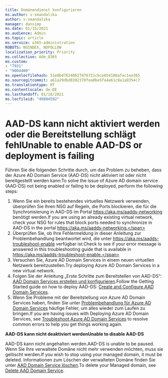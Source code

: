 ```yaml
---
title: Domänendienst konfigurieren
ms.author: v-smandalika
author: v-smandalika
manager: dansimp
ms.date: 01/15/2021
ms.audience: Admin
ms.topic: article
ms.service: o365-administration
ROBOTS: NOINDEX, NOFOLLOW
localization_priority: Priority
ms.collection: Adm_O365
ms.custom:
- "7931"
- "9004400"
ms.openlocfilehash: 51e0bd78240627876721cbce654188afac1ee365
ms.sourcegitcommit: a61a29dbd0382370fea0be5fa4a61c9a1a9354c7
ms.translationtype: HT
ms.contentlocale: de-DE
ms.lasthandoff: 01/18/2021
ms.locfileid: "49884592"
---
```

# <a name="unable-to-enable-aad-ds-or-deployment-is-failing"></a><span data-ttu-id="0dd9f-102">AAD-DS kann nicht aktiviert werden oder die Bereitstellung schlägt fehl</span><span class="sxs-lookup"><span data-stu-id="0dd9f-102">Unable to enable AAD-DS or deployment is failing</span></span>

<span data-ttu-id="0dd9f-103">Führen Sie die folgenden Schritte durch, um das Problem zu beheben, dass der Azure AD Domain Service (AAD-DS) nicht aktiviert ist oder nicht bereitgestellt werden kann:</span><span class="sxs-lookup"><span data-stu-id="0dd9f-103">To solve the issue of Azure AD domain service (AAD-DS) not being enabled or failing to be deployed, perform the following steps:</span></span>

1. <span data-ttu-id="0dd9f-104">Wenn Sie ein bereits bestehendes virtuelles Netzwerk verwenden, überprüfen Sie Ihren NSG auf Regeln, die Ports blockieren, die für die Synchronisierung in AAD-DS im Portal https://aka.ms/aadds-networking benötigt werden.</span><span class="sxs-lookup"><span data-stu-id="0dd9f-104">If you are using an already existing virtual network, check your NSG for rules that block ports needed to synchronize in AAD-DS in the portal https://aka.ms/aadds-networking.</span></span>
2. <span data-ttu-id="0dd9f-105">Überprüfen Sie, ob Ihre Fehlermeldung in dieser Anleitung zur Problembehandlung beantwortet wird, die unter   https://aka.ms/aadds-troubleshoot-enable verfügbar ist.</span><span class="sxs-lookup"><span data-stu-id="0dd9f-105">Check to see if your error message is answered in this troubleshooting guide that is available in  https://aka.ms/aadds-troubleshoot-enable.</span></span>
3. <span data-ttu-id="0dd9f-106">Versuchen Sie, Azure AD Domain Services in einem neuen virtuellen Netzwerk bereitzustellen.</span><span class="sxs-lookup"><span data-stu-id="0dd9f-106">Try deploying Azure AD Domain Services in a new virtual network.</span></span>
4. <span data-ttu-id="0dd9f-107">Folgen Sie der Anleitung „Erste Schritte zum Bereitstellen von AAD-DS“: [AAD Domain Services erstellen und konfigurieren](https://docs.microsoft.com/azure/active-directory-domain-services/tutorial-create-instance).</span><span class="sxs-lookup"><span data-stu-id="0dd9f-107">Follow the Getting Started guide on how to deploy AAD-DS: [Create and Configure AAD Domain Services](https://docs.microsoft.com/azure/active-directory-domain-services/tutorial-create-instance).</span></span>
5. <span data-ttu-id="0dd9f-108">Wenn Sie Probleme mit der Bereitstellung von Azure AD Domain Services haben, finden Sie unter [Problembehandlung für Azure AD Domain Services](https://docs.microsoft.com/azure/active-directory-domain-services/troubleshoot) häufige Fehler, um alles wieder zum Laufen zu bringen.</span><span class="sxs-lookup"><span data-stu-id="0dd9f-108">If you are having issues with Deploying Azure AD Domain Services, see [Troubleshoot Azure AD Domain Services](https://docs.microsoft.com/azure/active-directory-domain-services/troubleshoot) to resolve common errors to help you get things working again.</span></span> 

<span data-ttu-id="0dd9f-109">**AAD-DS kann nicht deaktiviert werden**</span><span class="sxs-lookup"><span data-stu-id="0dd9f-109">**Unable to disable AAD-DS**</span></span>

<span data-ttu-id="0dd9f-110">AAD-DS kann nicht angehalten werden.</span><span class="sxs-lookup"><span data-stu-id="0dd9f-110">AAD-DS is unable to be paused.</span></span> <span data-ttu-id="0dd9f-111">Wenn Sie Ihre verwaltete Domäne nicht mehr verwenden möchten, muss sie gelöscht werden.</span><span class="sxs-lookup"><span data-stu-id="0dd9f-111">If you wish to stop using your managed domain, it must be deleted.</span></span>
<span data-ttu-id="0dd9f-112">Informationen zum Löschen der verwalteten Domäne finden Sie unter [AAD Domain Service löschen](https://docs.microsoft.com/azure/active-directory-domain-services/delete-aadds).</span><span class="sxs-lookup"><span data-stu-id="0dd9f-112">To delete your Managed domain, see [Delete AAD Domain Service](https://docs.microsoft.com/azure/active-directory-domain-services/delete-aadds).</span></span>



